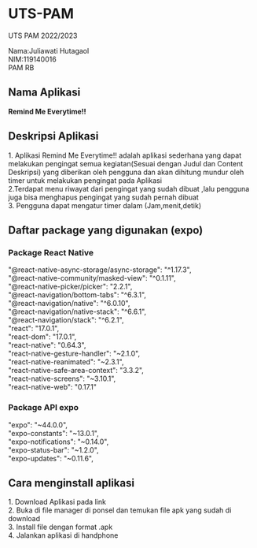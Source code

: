 # UTS-PAM
UTS PAM 2022/2023

Nama:Juliawati Hutagaol<br>
NIM:119140016<br>
PAM RB

<h2>Nama Aplikasi</h2>
<b>Remind Me Everytime!!</b>

<h2>Deskripsi Aplikasi</h2>
 1. Aplikasi Remind Me Everytime!! adalah aplikasi sederhana yang dapat melakukan pengingat semua kegiatan(Sesuai dengan Judul dan Content Deskripsi) yang diberikan oleh pengguna dan akan dihitung mundur oleh timer untuk melakukan pengingat pada Aplikasi<br>
 2.Terdapat menu riwayat dari pengingat yang sudah dibuat ,lalu pengguna juga bisa menghapus pengingat yang sudah pernah dibuat<br>
 3. Pengguna dapat mengatur timer dalam (Jam,menit,detik)

<h2>Daftar package yang digunakan (expo)</h2>
<h3>Package React Native</h3>
"@react-native-async-storage/async-storage": "^1.17.3",<br>
    "@react-native-community/masked-view": "^0.1.11",<br>
    "@react-native-picker/picker": "2.2.1",<br>
    "@react-navigation/bottom-tabs": "^6.3.1",<br>
    "@react-navigation/native": "^6.0.10",<br>
    "@react-navigation/native-stack": "^6.6.1",<br>
    "@react-navigation/stack": "^6.2.1",<br>
    "react": "17.0.1",<br>
    "react-dom": "17.0.1",<br>
    "react-native": "0.64.3",<br>
    "react-native-gesture-handler": "~2.1.0",<br>
    "react-native-reanimated": "~2.3.1",<br>
    "react-native-safe-area-context": "3.3.2",<br>
    "react-native-screens": "~3.10.1",<br>
    "react-native-web": "0.17.1" </br>
    
   <h3>Package API expo</h3>
   "expo": "~44.0.0",<br>
   "expo-constants": "~13.0.1",<br>
    "expo-notifications": "~0.14.0",<br>
    "expo-status-bar": "~1.2.0",<br>
    "expo-updates": "~0.11.6", </br>
    
  <h2>Cara menginstall aplikasi</h2>
1. Download Aplikasi pada link<br>
2. Buka di file manager di ponsel dan temukan file apk yang sudah di download<br>
3. Install file dengan format .apk<br>
4. Jalankan aplikasi di handphone
  
  
